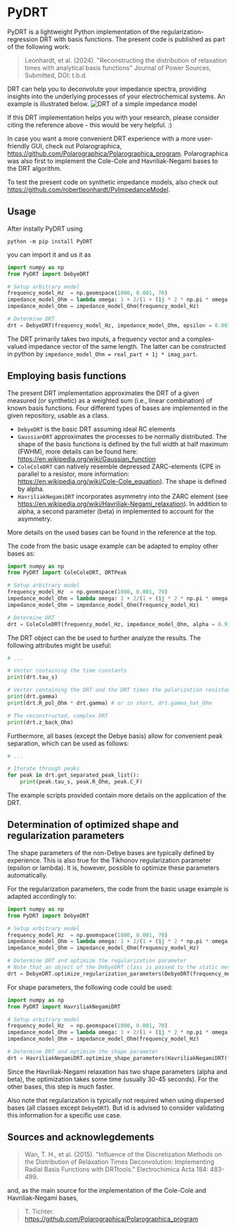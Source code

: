 # PyDRT
PyDRT is a lightweight Python implementation of the regularization-regression DRT with basis functions.
The present code is published as part of the following work:
> Leonhardt, et al. (2024). "Reconstructing the distribution of relaxation times with analytical basis functions" Journal of Power Sources, Submitted, DOI: t.b.d.

DRT can help you to deconvolute your impedance spectra, providing insights into the underlying processes of your electrochemical systems.
An example is illustrated below.
![DRT of a simple impedance model](https://picr.eu/images/2024/10/19/deN30.png)

If this DRT implementation helps you with your research, please consider citing the reference above - this would be very helpful. :)

In case you want a more convenient DRT experience with a more user-friendly GUI, check out Polarographica,
https://github.com/Polarographica/Polarographica_program. Polarographica was also first to implement the Cole-Cole and Havriliak-Negami bases to the DRT algorithm.

To test the present code on synthetic impedance models, also check out
 https://github.com/robertleonhardt/PyImpedanceModel.

## Usage
After instally PyDRT using
```
python -m pip install PyDRT
```
you can import it and us it as 
```python
import numpy as np
from PyDRT import DebyeDRT

# Setup arbitrary model
frequency_model_Hz  = np.geomspace(1000, 0.001, 70)
impedance_model_Ohm = lambda omega: 1 + 2/(1 + (1j * 2 * np.pi * omega * 0.1) ** 0.99) + 4/(1 + (1j * 2 * np.pi * omega * 1) * 0.99)
impedance_model_Ohm = impedance_model_Ohm(frequency_model_Hz)

# Determine DRT
drt = DebyeDRT(frequency_model_Hz, impedance_model_Ohm, epsilon = 0.001)
```

The DRT primarily takes two inputs, a frequency vector and a complex-valued impedance vector of the same length.
The latter can be constructed in python by `impedance_model_Ohm = real_part + 1j * imag_part`.

## Employing basis functions
The present DRT implementation approximates the DRT of a given measured (or synthetic) as a weighted sum (i.e., linear combination) of known basis functions.
Four different types of bases are implemented in the given repository, usable as a class.
* `DebyeDRT` is the basic DRT assuming ideal RC elements
* `GaussianDRT` approximates the processes to be normally distributed. The shape of the basis functions is defined by the full width at half maximum (FWHM), more details can be found here: https://en.wikipedia.org/wiki/Gaussian_function
* `ColeColeDRT` can natively resemble depressed ZARC-elements (CPE in parallel to a resistor, more information: https://en.wikipedia.org/wiki/Cole-Cole_equation). The shape is defined by alpha.
* `HavriliakNegamiDRT` incorporates asymmetry into the ZARC element (see https://en.wikipedia.org/wiki/Havriliak-Negami_relaxation). In addition to alpha, a second parameter (beta) in implemented to account for the asymmetry.

More details on the used bases can be found in the reference at the top.

The code from the basic usage example can be adapted to employ other bases as:
```python
import numpy as np
from PyDRT import ColeColeDRT, DRTPeak

# Setup arbitrary model
frequency_model_Hz  = np.geomspace(1000, 0.001, 70)
impedance_model_Ohm = lambda omega: 1 + 2/(1 + (1j * 2 * np.pi * omega * 0.1) ** 0.9) + 4/(1 + (1j * 2 * np.pi * omega * 1) * 0.9)
impedance_model_Ohm = impedance_model_Ohm(frequency_model_Hz)

# Determine DRT
drt = ColeColeDRT(frequency_model_Hz, impedance_model_Ohm, alpha = 0.9)
```

The DRT object can the be used to further analyze the results. The following attributes might be useful:
```python
# ...

# Vector containing the time constants
print(drt.tau_s) 

# Vector containing the DRT and the DRT times the polarization resistance
print(drt.gamma)
print(drt.R_pol_Ohm * drt.gamma) # or in short, drt.gamma_hat_Ohm 

# The reconstructed, complex DRT
print(drt.z_back_Ohm)
```

Furthermore, all bases (except the Debye basis) allow for convenient peak separation, which can be used as follows:
```python
# ...

# Iterate through peaks
for peak in drt.get_separated_peak_list():
    print(peak.tau_s, peak.R_Ohm, peak.C_F)
```

The example scripts provided contain more details on the application of the DRT.

## Determination of optimized shape and regularization parameters
The shape parameters of the non-Debye bases are typically defined by experience.
This is also true for the Tikhonov regularization parameter (epsilon or lambda).
It is, however, possible to optimize these parameters automatically.

For the regularization parameters, the code from the basic usage example is adapted accordingly to:
```python
import numpy as np
from PyDRT import DebyeDRT

# Setup arbitrary model
frequency_model_Hz  = np.geomspace(1000, 0.001, 70)
impedance_model_Ohm = lambda omega: 1 + 2/(1 + (1j * 2 * np.pi * omega * 0.1) ** 0.99) + 4/(1 + (1j * 2 * np.pi * omega * 1) * 0.99)
impedance_model_Ohm = impedance_model_Ohm(frequency_model_Hz)

# Determine DRT and optimize the regularization parameter
# Note that an object of the DebyeDRT class is passed to the static method "optimize_regularization_parameter"
drt = DebyeDRT.optimize_regularization_parameters(DebyeDRT(frequency_model_Hz, impedance_model_Ohm))
```

For shape parameters, the following code could be used:
```python
import numpy as np
from PyDRT import HavriliakNegamiDRT

# Setup arbitrary model
frequency_model_Hz  = np.geomspace(1000, 0.001, 70)
impedance_model_Ohm = lambda omega: 1 + 2/(1 + (1j * 2 * np.pi * omega * 0.1) ** 0.83) ** 0.6 + 4/(1 + (1j * 2 * np.pi * omega * 1) * 0.83) ** 0.6
impedance_model_Ohm = impedance_model_Ohm(frequency_model_Hz)

# Determine DRT and optimize the shape parameter
drt = HavriliakNegamiDRT.optimize_shape_parameters(HavriliakNegamiDRT(frequency_model_Hz, impedance_model_Ohm, tau_max_s = 1e1))
```

Since the Havriliak-Negami relaxation has two shape parameters (alpha and beta), the optimization takes some time (usually 30-45 seconds).
For the other bases, this step is much faster.

Also note that regularization is typically not required when using dispersed bases (all classes except `DebyeDRT`).
But id is advised to consider validating this information for a specific use case.

## Sources and acknowlegdements
> Wan, T. H., et al. (2015). "Influence of the Discretization Methods on the Distribution of Relaxation Times Deconvolution: Implementing Radial Basis Functions with DRTtools." Electrochimica Acta 184: 483-499.

and, as the main source for the implementation of the Cole-Cole and Havriliak-Negami bases, 
> T. Tichter. https://github.com/Polarographica/Polarographica_program
